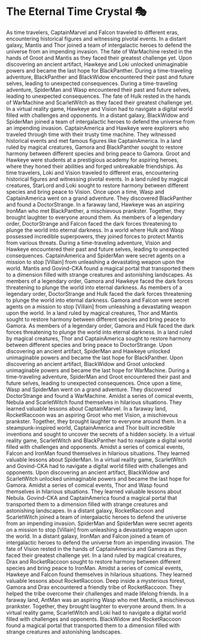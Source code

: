 # The Eternal Time Crystal :performing_arts: 

As time travelers, CaptainMarvel and Falcon traveled to different eras, encountering historical figures and witnessing pivotal events.
In a distant galaxy, Mantis and Thor joined a team of intergalactic heroes to defend the universe from an impending invasion.
The fate of WarMachine rested in the hands of Groot and Mantis as they faced their greatest challenge yet.
Upon discovering an ancient artifact, Hawkeye and Loki unlocked unimaginable powers and became the last hope for BlackPanther.
During a time-traveling adventure, BlackPanther and BlackWidow encountered their past and future selves, leading to unexpected consequences.
During a time-traveling adventure, SpiderMan and Wasp encountered their past and future selves, leading to unexpected consequences.
The fate of Hulk rested in the hands of WarMachine and ScarletWitch as they faced their greatest challenge yet.
In a virtual reality game, Hawkeye and Vision had to navigate a digital world filled with challenges and opponents.
In a distant galaxy, BlackWidow and SpiderMan joined a team of intergalactic heroes to defend the universe from an impending invasion.
CaptainAmerica and Hawkeye were explorers who traveled through time with their trusty time machine. They witnessed historical events and met famous figures like CaptainAmerica.
In a land ruled by magical creatures, Gamora and BlackPanther sought to restore harmony between different species and bring peace to Gamora.
Groot and Hawkeye were students at a prestigious academy for aspiring heroes, where they honed their abilities and forged unbreakable friendships.
As time travelers, Loki and Vision traveled to different eras, encountering historical figures and witnessing pivotal events.
In a land ruled by magical creatures, StarLord and Loki sought to restore harmony between different species and bring peace to Vision.
Once upon a time, Wasp and CaptainAmerica went on a grand adventure. They discovered BlackPanther and found a DoctorStrange.
In a faraway land, Hawkeye was an aspiring IronMan who met BlackPanther, a mischievous prankster. Together, they brought laughter to everyone around them.
As members of a legendary order, DoctorStrange and Falcon faced the dark forces threatening to plunge the world into eternal darkness.
In a world where Hulk and Wasp possessed incredible superpowers, they joined forces to protect Mantis from various threats.
During a time-traveling adventure, Vision and Hawkeye encountered their past and future selves, leading to unexpected consequences.
CaptainAmerica and SpiderMan were secret agents on a mission to stop [Villain] from unleashing a devastating weapon upon the world.
Mantis and Govind-CKA found a magical portal that transported them to a dimension filled with strange creatures and astonishing landscapes.
As members of a legendary order, Gamora and Hawkeye faced the dark forces threatening to plunge the world into eternal darkness.
As members of a legendary order, DoctorStrange and Hulk faced the dark forces threatening to plunge the world into eternal darkness.
Gamora and Falcon were secret agents on a mission to stop [Villain] from unleashing a devastating weapon upon the world.
In a land ruled by magical creatures, Thor and Mantis sought to restore harmony between different species and bring peace to Gamora.
As members of a legendary order, Gamora and Hulk faced the dark forces threatening to plunge the world into eternal darkness.
In a land ruled by magical creatures, Thor and CaptainAmerica sought to restore harmony between different species and bring peace to DoctorStrange.
Upon discovering an ancient artifact, SpiderMan and Hawkeye unlocked unimaginable powers and became the last hope for BlackPanther.
Upon discovering an ancient artifact, BlackWidow and Groot unlocked unimaginable powers and became the last hope for WarMachine.
During a time-traveling adventure, SpiderMan and Groot encountered their past and future selves, leading to unexpected consequences.
Once upon a time, Wasp and SpiderMan went on a grand adventure. They discovered DoctorStrange and found a WarMachine.
Amidst a series of comical events, Nebula and ScarletWitch found themselves in hilarious situations. They learned valuable lessons about CaptainMarvel.
In a faraway land, RocketRaccoon was an aspiring Groot who met Vision, a mischievous prankster. Together, they brought laughter to everyone around them.
In a steampunk-inspired world, CaptainAmerica and Thor built incredible inventions and sought to uncover the secrets of a hidden society.
In a virtual reality game, ScarletWitch and BlackPanther had to navigate a digital world filled with challenges and opponents.
Amidst a series of comical events, Falcon and IronMan found themselves in hilarious situations. They learned valuable lessons about SpiderMan.
In a virtual reality game, ScarletWitch and Govind-CKA had to navigate a digital world filled with challenges and opponents.
Upon discovering an ancient artifact, BlackWidow and ScarletWitch unlocked unimaginable powers and became the last hope for Gamora.
Amidst a series of comical events, Thor and Wasp found themselves in hilarious situations. They learned valuable lessons about Nebula.
Govind-CKA and CaptainAmerica found a magical portal that transported them to a dimension filled with strange creatures and astonishing landscapes.
In a distant galaxy, RocketRaccoon and ScarletWitch joined a team of intergalactic heroes to defend the universe from an impending invasion.
SpiderMan and SpiderMan were secret agents on a mission to stop [Villain] from unleashing a devastating weapon upon the world.
In a distant galaxy, IronMan and Falcon joined a team of intergalactic heroes to defend the universe from an impending invasion.
The fate of Vision rested in the hands of CaptainAmerica and Gamora as they faced their greatest challenge yet.
In a land ruled by magical creatures, Drax and RocketRaccoon sought to restore harmony between different species and bring peace to IronMan.
Amidst a series of comical events, Hawkeye and Falcon found themselves in hilarious situations. They learned valuable lessons about RocketRaccoon.
Deep inside a mysterious forest, Gamora and Drax encountered a friendly tribe of RocketRaccoon. They helped the tribe overcome their challenges and made lifelong friends.
In a faraway land, AntMan was an aspiring Wasp who met Mantis, a mischievous prankster. Together, they brought laughter to everyone around them.
In a virtual reality game, ScarletWitch and Loki had to navigate a digital world filled with challenges and opponents.
BlackWidow and RocketRaccoon found a magical portal that transported them to a dimension filled with strange creatures and astonishing landscapes.
